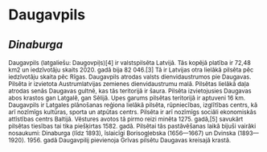 # **Daugavpils**
## *Dinaburga*
<sup> Daugavpils (latgaliešu: Daugovpiļs)[4] ir valstspilsēta Latvijā. Tās kopējā platība ir 72,48 km2 un iedzīvotāju skaits 2020. gadā bija 82 046.[3] Tā ir Latvijas otra lielākā pilsēta pēc iedzīvotāju skaita pēc Rīgas. Daugavpils atrodas valsts dienvidaustrumos pie Daugavas. Pilsēta ir izvietota Austrumlatvijas zemienes dienvidaustrumu malā. Pilsētas lielākā daļa atrodas senās Daugavas gultnē, kas tās teritorijā ir šaura. Pilsēta izvietojusies Daugavas abos krastos gan Latgalē, gan Sēlijā. Upes garums pilsētas teritorijā ir aptuveni 16 km. Daugavpils ir Latgales plānošanas reģiona lielākā pilsēta, rūpniecības, izglītības centrs, kā arī nozīmīgs kultūras, sporta un atpūtas centrs. Pilsēta ir arī nozīmīgs sociāli ekonomiskās attīstības centrs Baltijā.
Vēstures avotos tā pirmo reizi minēta 1275. gadā,[5] savukārt pilsētas tiesības tai tika piešķirtas 1582. gadā. Pilsētai tās pastāvēšanas laikā bijuši vairāki nosaukumi: Dinaburga (līdz 1893), īslaicīgi Borisogļebska (1656—1667) un Dvinska (1893—1920). 1956. gadā Daugavpilij pievienoja Grīvas pilsētu Daugavas kreisajā krastā.</sup>
